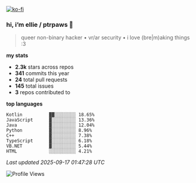 [![ko-fi](https://ko-fi.com/img/githubbutton_sm.svg)](https://ko-fi.com/R6R1657BK)

### hi, i’m ellie / ptrpaws 🌸

> queer non-binary hacker • vr/ar security • i love (bre|m)aking things :3

**my stats**
- **2.3k** stars across repos
- **341** commits this year
- **24** total pull requests
- **145** total issues
- **3** repos contributed to

**top languages**
```
Kotlin          ▓▓░░░░░░░░ 18.65%
JavaScript      ▓░░░░░░░░░ 13.36%
Java            ▓░░░░░░░░░ 12.04%
Python          ▓░░░░░░░░░ 8.96%
C++             ▓░░░░░░░░░ 7.38%
TypeScript      ▓░░░░░░░░░ 6.18%
VB.NET          ▓░░░░░░░░░ 5.44%
HTML            ░░░░░░░░░░ 4.21%
```

_Last updated 2025-09-17 01:47:28 UTC_

![Profile Views](https://komarev.com/ghpvc/?username=ptrpaws&color=grey&base=35291)
